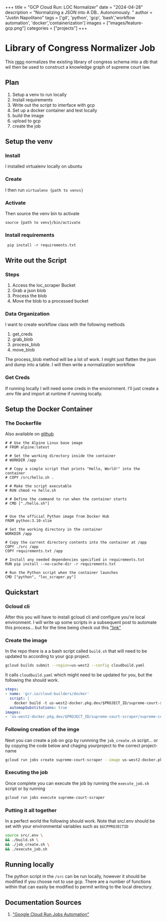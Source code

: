 +++
title =  "GCP Cloud Run: LOC Normalizer"
date = "2024-04-28"
description = "Normalizing a JSON into A DB.. Autonomously. "
author = "Justin Napolitano"
tags = ['git', 'python', 'gcp', 'bash','workflow automation', 'docker','containerization']
images = ["images/feature-gcp.png"]
categories = ["projects"]
+++


# Library of Congress Normalizer Job

This [repo](https://github.com/justin-napolitano/loc_normalizer) normalizes the existing library of congress schema into a db that wil then be used to construct a knowledge graph of supreme court law. 

## Plan

1. Setup a venv to run locally
2. Install requirements
3. Write out the script to interface with gcp
4. Set up a docker container and test locally
5. build the image
6. upload to gcp
7. create the job

## Setup the venv

### Install
I installed virtualenv locally on ubuntu

### Create
I then run ```virtualenv {path to venvs}```

### Activate

Then source the venv bin to activate

```source {path to venv}/bin/activate```
   
### Install requirements

``` pip install -r requirements.txt```

## Write out the Script

### Steps

1. Access the loc_scraper Bucket
2. Grab a json blob
3. Process the blob
4. Move the blob to a processed bucket


### Data Organization

I want to create workflow class with the following methods

1. get_creds
2. grab_blob
3. process_blob
4. move_blob

The process_blob method will be a lot of work.  I might just flatten the json and dump into a table. I will then write a normalization workflow


### Get Creds

If running locally I will need some creds in the enviornment.  I'll just create a .env file and import at runtime if running locally. 







## Setup the Docker Container

### The Dockerfile

Also available on [github](https://github.com/justin-napolitano/loc_normalizer/blob/main/Dockerfile)


```
# # Use the Alpine Linux base image
# FROM alpine:latest

# # Set the working directory inside the container
# WORKDIR /app

# # Copy a simple script that prints "Hello, World!" into the container
# COPY /src/hello.sh .

# # Make the script executable
# RUN chmod +x hello.sh

# # Define the command to run when the container starts
# CMD ["./hello.sh"]


# Use the official Python image from Docker Hub
FROM python:3.10-slim

# Set the working directory in the container
WORKDIR /app

# Copy the current directory contents into the container at /app
COPY ./src /app
COPY requirements.txt /app

# Install any needed dependencies specified in requirements.txt
RUN pip install --no-cache-dir -r requirements.txt

# Run the Python script when the container launches
CMD ["python", "loc_scraper.py"]
```


## Quickstart


### Gcloud cli
After this you will have to install gcloud cli and configure you're local environment. I will write up some scripts in a subsequent post to automate this process... but for the time being check out this ["link"](https://cloud.google.com/sdk/docs/install)

### Create the image

In the repo there is a a bash script called ```build.sh``` that will need to be updated to according to your gcp project.

```bash
gcloud builds submit --region=us-west2 --config cloudbuild.yaml
```

It calls ```cloudbuild.yaml``` which might need to be updated for you, but the following the should work.

```yaml
steps:
- name: 'gcr.io/cloud-builders/docker'
  script: |
    docker build -t us-west2-docker.pkg.dev/$PROJECT_ID/supreme-court-scraper/supreme-court-scraper-image:dev .
  automapSubstitutions: true
images:
- 'us-west2-docker.pkg.dev/$PROJECT_ID/supreme-court-scraper/supreme-court-scraper-image:dev'
```

### Following creation of the imge 
Next you can create a job on gcp by runnning the ```job_create.sh``` script... or by copying the code below and chaging yourproject to the correct project-name

```bash
gcloud run jobs create supreme-court-scraper --image us-west2-docker.pkg.dev/yourproject/supreme-court-scraper/supreme-court-scraper-image:dev \
```

### Executing the job

Once complete you can execute the job by running the ```execute_job.sh``` script or by running 

```bash
gcloud run jobs execute supreme-court-scraper
```

### Putting it all together

In a perfect world the following should work. Note that src/.env should be set with your environmental variables such as ```$GCPPROJECTID``` 

```bash
source src/.env \
&& ./build.sh \ 
&& ./job_create.sh \
&& ./execute_job.sh
```

## Running locally

The python script in the ```/src``` can be run locally, however it should be modified if you choose not to use gcp.  There are a number of functions within that can easily be modified to permit writing to the local directory. 


## Documentation Sources
1. ["Google Cloud Run Jobs Automation"](https://cloud.google.com/run/docs/create-jobs)
